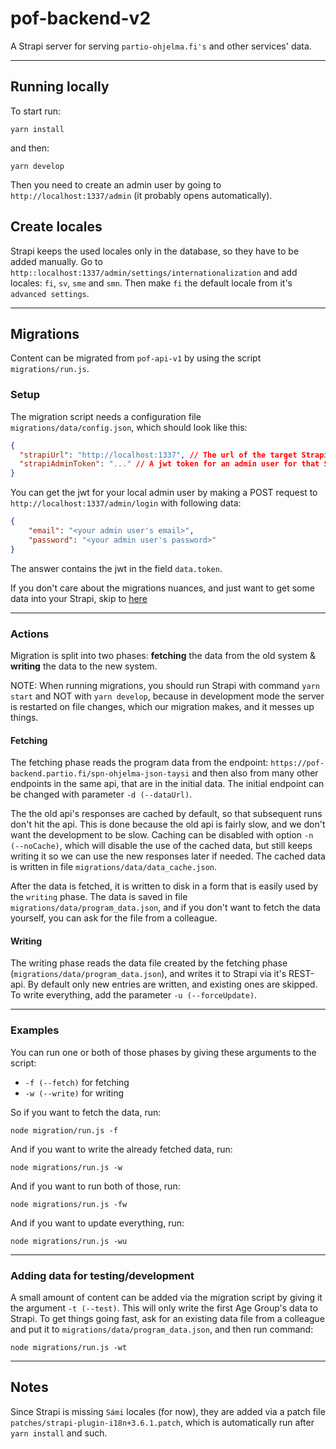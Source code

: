 # pof-backend-v2

A Strapi server for serving `partio-ohjelma.fi's` and other services' data.

---

## Running locally

To start run:

`yarn install`

and then:

`yarn develop`

Then you need to create an admin user by going to `http://localhost:1337/admin` (it probably opens automatically).

## Create locales

Strapi keeps the used locales only in the database, so they have to be added manually. Go to `http::localhost:1337/admin/settings/internationalization` and add locales: `fi`, `sv`, `sme` and `smn`. Then make `fi` the default locale from it's `advanced settings`.

---

## Migrations

Content can be migrated from `pof-api-v1` by using the script `migrations/run.js`.

### Setup
The migration script needs a configuration file `migrations/data/config.json`, which should look like this:
```json
{
  "strapiUrl": "http://localhost:1337", // The url of the target Strapi server
  "strapiAdminToken": "..." // A jwt token for an admin user for that Strapi server
}
```

You can get the jwt for your local admin user by making a POST request to `http://localhost:1337/admin/login` with following data:
```json
{
	"email": "<your admin user's email>",
	"password": "<your admin user's password>"
}
```

The answer contains the jwt in the field `data.token`.

If you don't care about the migrations nuances, and just want to get some data into your Strapi, skip to [here](#Adding-data-for-testing/development)

---

### Actions

Migration is split into two phases: **fetching** the data from the old system & **writing** the data to the new system.

NOTE: When running migrations, you should run Strapi with command `yarn start` and NOT with `yarn develop`, because in development mode the server is restarted on file changes, which our migration makes, and it messes up things.
#### Fetching
The fetching phase reads the program data from the endpoint: `https://pof-backend.partio.fi/spn-ohjelma-json-taysi` and then also from many other endpoints in the same api, that are in the initial data. The initial endpoint can be changed with parameter `-d (--dataUrl)`.

The the old api's responses are cached by default, so that subsequent runs don't hit the api. This is done because the old api is fairly slow, and we don't want the development to be slow. Caching can be disabled with option `-n (--noCache)`, which will disable the use of the cached data, but still keeps writing it so we can use the new responses later if needed. The cached data is written in file `migrations/data/data_cache.json`.

After the data is fetched, it is written to disk in a form that is easily used by the `writing` phase. The data is saved in file `migrations/data/program_data.json`, and if you don't want to fetch the data yourself, you can ask for the file from a colleague.

#### Writing
The writing phase reads the data file created by the fetching phase (`migrations/data/program_data.json`), and writes it to Strapi via it's REST-api. By default only new entries are written, and existing ones are skipped. To write everything, add the parameter `-u (--forceUpdate)`.

---

### Examples

You can run one or both of those phases by giving these arguments to the script: 
 - `-f (--fetch)` for fetching
 - `-w (--write)` for writing

So if you want to fetch the data, run:   
```
node migration/run.js -f
```

And if you want to write the already fetched data, run:  
```
node migrations/run.js -w
```

And if you want to run both of those, run:  
```
node migrations/run.js -fw
```

And if you want to update everything, run:
```
node migrations/run.js -wu
```
---
### Adding data for testing/development

A small amount of content can be added via the migration script by giving it the argument `-t (--test)`. This will only write the first Age Group's data to Strapi. To get things going fast, ask for an existing data file from a colleague and put it to `migrations/data/program_data.json`, and then run command:
```
node migrations/run.js -wt
```

---

## Notes

Since Strapi is missing `Sámi` locales (for now), they are added via a patch file `patches/strapi-plugin-i18n+3.6.1.patch`, which is automatically run after `yarn install` and such.

